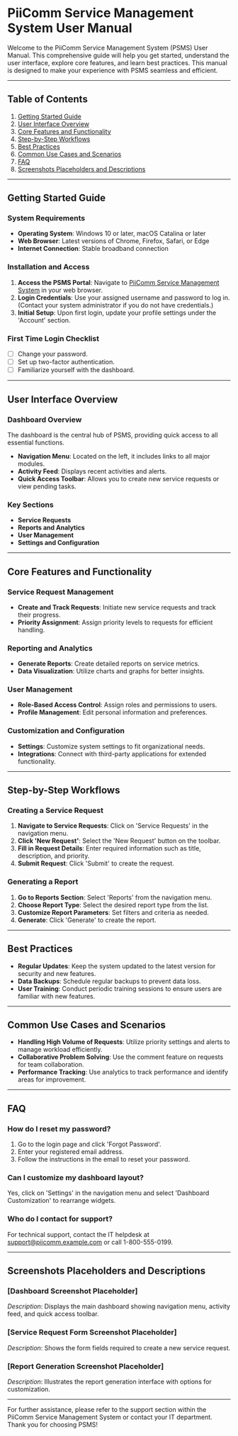 # PiiComm Service Management System User Manual

Welcome to the PiiComm Service Management System (PSMS) User Manual. This comprehensive guide will help you get started, understand the user interface, explore core features, and learn best practices. This manual is designed to make your experience with PSMS seamless and efficient.

---

## Table of Contents

1. [Getting Started Guide](#getting-started-guide)
2. [User Interface Overview](#user-interface-overview)
3. [Core Features and Functionality](#core-features-and-functionality)
4. [Step-by-Step Workflows](#step-by-step-workflows)
5. [Best Practices](#best-practices)
6. [Common Use Cases and Scenarios](#common-use-cases-and-scenarios)
7. [FAQ](#faq)
8. [Screenshots Placeholders and Descriptions](#screenshots-placeholders-and-descriptions)

---

## Getting Started Guide

### System Requirements

- **Operating System**: Windows 10 or later, macOS Catalina or later
- **Web Browser**: Latest versions of Chrome, Firefox, Safari, or Edge
- **Internet Connection**: Stable broadband connection

### Installation and Access

1. **Access the PSMS Portal**: Navigate to [PiiComm Service Management System](https://piicomm.example.com) in your web browser.
2. **Login Credentials**: Use your assigned username and password to log in. (Contact your system administrator if you do not have credentials.)
3. **Initial Setup**: Upon first login, update your profile settings under the 'Account' section.

### First Time Login Checklist

- [ ] Change your password.
- [ ] Set up two-factor authentication.
- [ ] Familiarize yourself with the dashboard.

---

## User Interface Overview

### Dashboard Overview

The dashboard is the central hub of PSMS, providing quick access to all essential functions.

- **Navigation Menu**: Located on the left, it includes links to all major modules.
- **Activity Feed**: Displays recent activities and alerts.
- **Quick Access Toolbar**: Allows you to create new service requests or view pending tasks.

### Key Sections

- **Service Requests**
- **Reports and Analytics**
- **User Management**
- **Settings and Configuration**

---

## Core Features and Functionality

### Service Request Management

- **Create and Track Requests**: Initiate new service requests and track their progress.
- **Priority Assignment**: Assign priority levels to requests for efficient handling.

### Reporting and Analytics

- **Generate Reports**: Create detailed reports on service metrics.
- **Data Visualization**: Utilize charts and graphs for better insights.

### User Management

- **Role-Based Access Control**: Assign roles and permissions to users.
- **Profile Management**: Edit personal information and preferences.

### Customization and Configuration

- **Settings**: Customize system settings to fit organizational needs.
- **Integrations**: Connect with third-party applications for extended functionality.

---

## Step-by-Step Workflows

### Creating a Service Request

1. **Navigate to Service Requests**: Click on 'Service Requests' in the navigation menu.
2. **Click 'New Request'**: Select the 'New Request' button on the toolbar.
3. **Fill in Request Details**: Enter required information such as title, description, and priority.
4. **Submit Request**: Click 'Submit' to create the request.

### Generating a Report

1. **Go to Reports Section**: Select 'Reports' from the navigation menu.
2. **Choose Report Type**: Select the desired report type from the list.
3. **Customize Report Parameters**: Set filters and criteria as needed.
4. **Generate**: Click 'Generate' to create the report.

---

## Best Practices

- **Regular Updates**: Keep the system updated to the latest version for security and new features.
- **Data Backups**: Schedule regular backups to prevent data loss.
- **User Training**: Conduct periodic training sessions to ensure users are familiar with new features.

---

## Common Use Cases and Scenarios

- **Handling High Volume of Requests**: Utilize priority settings and alerts to manage workload efficiently.
- **Collaborative Problem Solving**: Use the comment feature on requests for team collaboration.
- **Performance Tracking**: Use analytics to track performance and identify areas for improvement.

---

## FAQ

### How do I reset my password?

1. Go to the login page and click 'Forgot Password'.
2. Enter your registered email address.
3. Follow the instructions in the email to reset your password.

### Can I customize my dashboard layout?

Yes, click on 'Settings' in the navigation menu and select 'Dashboard Customization' to rearrange widgets.

### Who do I contact for support?

For technical support, contact the IT helpdesk at support@piicomm.example.com or call 1-800-555-0199.

---

## Screenshots Placeholders and Descriptions

### [Dashboard Screenshot Placeholder]
*Description*: Displays the main dashboard showing navigation menu, activity feed, and quick access toolbar.

### [Service Request Form Screenshot Placeholder]
*Description*: Shows the form fields required to create a new service request.

### [Report Generation Screenshot Placeholder]
*Description*: Illustrates the report generation interface with options for customization.

---

For further assistance, please refer to the support section within the PiiComm Service Management System or contact your IT department. Thank you for choosing PSMS!